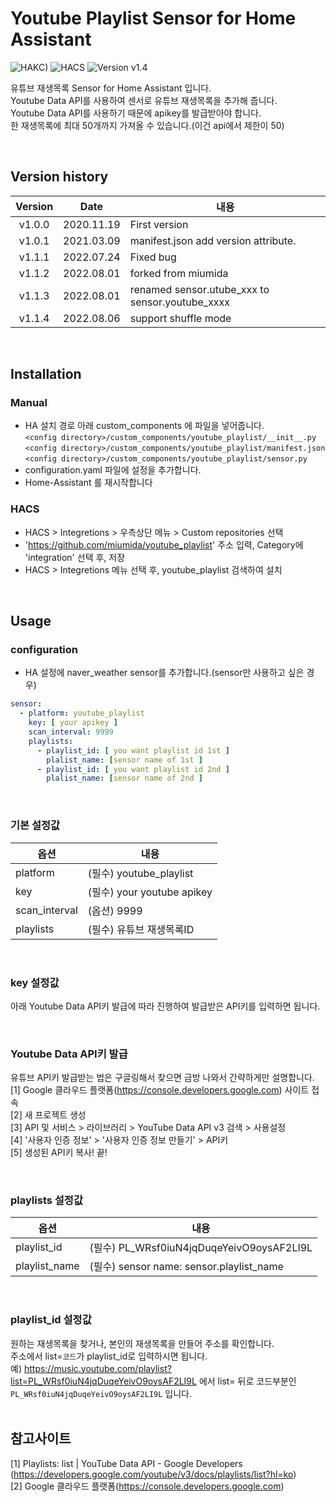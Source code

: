 # Youtube Playlist Sensor for Home Assistant

![HAKC)][hakc-shield]
![HACS][hacs-shield]
![Version v1.4][version-shield]

유튜브 재생목록 Sensor for Home Assistant 입니다.<br>
Youtube Data API를 사용하여 센서로 유튜브 재생목록을 추가해 줍니다.<br>
Youtube Data API를 사용하기 때문에 apikey를 발급받아야 합니다.<br>
한 재생목록에 최대 50개까지 가져올 수 있습니다.(이건 api에서 제한이 50)<br>

<br>

## Version history
| Version | Date        | 내용              |
| :-----: | :---------: | ----------------------- |
| v1.0.0  | 2020.11.19  | First version  |
| v1.0.1  | 2021.03.09  | manifest.json add version attribute.  |
| v1.1.1  | 2022.07.24  | Fixed bug  |
| v1.1.2  | 2022.08.01  | forked from miumida  |
| v1.1.3  | 2022.08.01  | renamed sensor.utube_xxx to sensor.youtube_xxxx  |
| v1.1.4  | 2022.08.06  | support shuffle mode


<br>

## Installation
### Manual
- HA 설치 경로 아래 custom_components 에 파일을 넣어줍니다.<br>
  `<config directory>/custom_components/youtube_playlist/__init__.py`<br>
  `<config directory>/custom_components/youtube_playlist/manifest.json`<br>
  `<config directory>/custom_components/youtube_playlist/sensor.py`<br>
- configuration.yaml 파일에 설정을 추가합니다.<br>
- Home-Assistant 를 재시작합니다<br>
### HACS
- HACS > Integretions > 우측상단 메뉴 > Custom repositories 선택
- 'https://github.com/miumida/youtube_playlist' 주소 입력, Category에 'integration' 선택 후, 저장
- HACS > Integretions 메뉴 선택 후, youtube_playlist 검색하여 설치

<br>

## Usage
### configuration
- HA 설정에 naver_weather sensor를 추가합니다.(sensor만 사용하고 싶은 경우)<br>
```yaml
sensor:
  - platform: youtube_playlist
    key: [ your apikey ]
    scan_interval: 9999
    playlists:
      - playlist_id: [ you want playlist id 1st ]
        plalist_name: [sensor name of 1st ]
      - playlist_id: [ you want playlist id 2nd ]
        plalist_name: [sensor name of 2nd ]
```

<br>

### 기본 설정값

|옵션|내용|
|--|--|
|platform| (필수) youtube_playlist  |
|key| (필수) your youtube apikey |
|scan_interval| (옵션) 9999 |
|playlists| (필수) 유튜브 재생목록ID |

<br>

### key 설정값
아래 Youtube Data API키 발급에 따라 진행하여 발급받은 API키를 입력하면 됩니다.<br>

<br>

### Youtube Data API키 발급
유튜브 API키 발급받는 법은 구글링해서 찾으면 금방 나와서 간략하게만 설명합니다.<br>
[1] Google 클라우드 플랫폼(<https://console.developers.google.com>) 사이트 접속<br>
[2] 새 프로젝트 생성<br>
[3] API 및 서비스 > 라이브러리 > YouTube Data API v3 검색 > 사용설정<br>
[4] '사용자 인증 정보' > '사용자 인증 정보 만들기' > API키<br>
[5] 생성된 API키 복사! 끝!<br>

<br>

### playlists 설정값

|옵션|내용|
|--|--|
|playlist_id| (필수) PL_WRsf0iuN4jqDuqeYeivO9oysAF2LI9L  |
|playlist_name| (필수) sensor name: sensor.playlist_name  |

<br>

### playlist_id 설정값
원하는 재생목록을 찾거나, 본인의 재생목록을 만들어 주소를 확인합니다.<br>
주소에서 list=`코드`가 playlist_id로 입력하시면 됩니다.<br>
예) <https://music.youtube.com/playlist?list=PL_WRsf0iuN4jqDuqeYeivO9oysAF2LI9L> 에서 list= 뒤로 코드부분인 `PL_WRsf0iuN4jqDuqeYeivO9oysAF2LI9L` 입니다.<br>
<br>

## 참고사이트
[1] Playlists: list | YouTube Data API - Google Developers (<https://developers.google.com/youtube/v3/docs/playlists/list?hl=ko>)<br>
[2] Google 클라우드 플랫폼(<https://console.developers.google.com>)<br>

[version-shield]: https://img.shields.io/badge/version-v1.1.1-orange.svg
[hakc-shield]: https://img.shields.io/badge/HAKC-Enjoy-blue.svg
[hacs-shield]: https://img.shields.io/badge/HACS-Custom-red.svg
